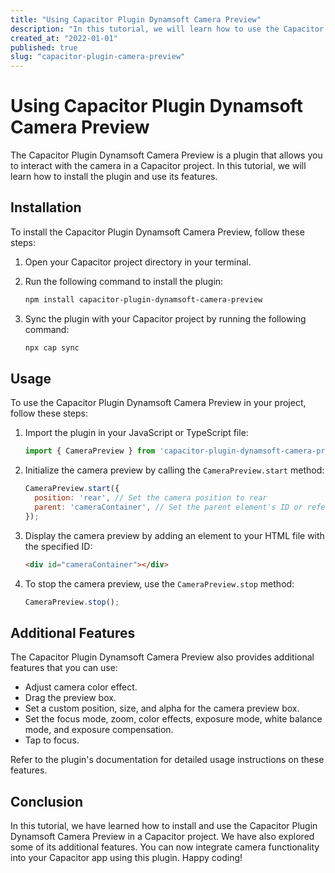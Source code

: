 ```yaml
---
title: "Using Capacitor Plugin Dynamsoft Camera Preview"
description: "In this tutorial, we will learn how to use the Capacitor Plugin Dynamsoft Camera Preview to interact with the camera in a Capacitor project."
created_at: "2022-01-01"
published: true
slug: "capacitor-plugin-camera-preview"
---
```


# Using Capacitor Plugin Dynamsoft Camera Preview

The Capacitor Plugin Dynamsoft Camera Preview is a plugin that allows you to interact with the camera in a Capacitor project. In this tutorial, we will learn how to install the plugin and use its features.

## Installation

To install the Capacitor Plugin Dynamsoft Camera Preview, follow these steps:

1. Open your Capacitor project directory in your terminal.
2. Run the following command to install the plugin:

   ```bash
   npm install capacitor-plugin-dynamsoft-camera-preview
   ```

3. Sync the plugin with your Capacitor project by running the following command:

   ```bash
   npx cap sync
   ```

## Usage

To use the Capacitor Plugin Dynamsoft Camera Preview in your project, follow these steps:

1. Import the plugin in your JavaScript or TypeScript file:

   ```javascript
   import { CameraPreview } from 'capacitor-plugin-dynamsoft-camera-preview';
   ```

2. Initialize the camera preview by calling the `CameraPreview.start` method:

   ```javascript
   CameraPreview.start({
     position: 'rear', // Set the camera position to rear
     parent: 'cameraContainer', // Set the parent element's ID or reference of the camera preview
   });
   ```

3. Display the camera preview by adding an element to your HTML file with the specified ID:

   ```html
   <div id="cameraContainer"></div>
   ```

4. To stop the camera preview, use the `CameraPreview.stop` method:

   ```javascript
   CameraPreview.stop();
   ```

## Additional Features

The Capacitor Plugin Dynamsoft Camera Preview also provides additional features that you can use:

- Adjust camera color effect.
- Drag the preview box.
- Set a custom position, size, and alpha for the camera preview box.
- Set the focus mode, zoom, color effects, exposure mode, white balance mode, and exposure compensation.
- Tap to focus.

Refer to the plugin's documentation for detailed usage instructions on these features.

## Conclusion

In this tutorial, we have learned how to install and use the Capacitor Plugin Dynamsoft Camera Preview in a Capacitor project. We have also explored some of its additional features. You can now integrate camera functionality into your Capacitor app using this plugin. Happy coding!